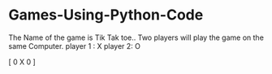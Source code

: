 # Games-Using-Python-Code


The Name of the game is Tik Tak toe..
Two players will play the game on the same Computer.
player 1 : X
player 2: O


[ 0  X  0 ]
